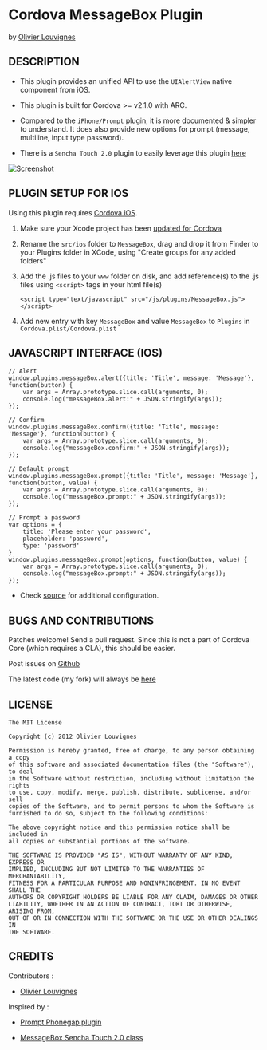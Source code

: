 # Cordova MessageBox Plugin #
by [Olivier Louvignes](http://olouv.com)

## DESCRIPTION ##

* This plugin provides an unified API to use the `UIAlertView` native component from iOS.

* This plugin is built for Cordova >= v2.1.0 with ARC.

* Compared to the `iPhone/Prompt` plugin, it is more documented & simpler to understand. It does also provide new options for prompt (message, multiline, input type password).

* There is a `Sencha Touch 2.0` plugin to easily leverage this plugin [here](https://github.com/mgcrea/sencha-touch-plugins/blob/master/CordovaMessageBox.js)

[![Screenshot](https://raw.github.com/mgcrea/cordova-messagebox/master/samples/ios/sample.png)](https://github.com/mgcrea/cordova-messagebox/tree/master)

## PLUGIN SETUP FOR IOS ##

Using this plugin requires [Cordova iOS](https://github.com/apache/incubator-cordova-ios).

1. Make sure your Xcode project has been [updated for Cordova](https://github.com/apache/incubator-cordova-ios/blob/master/guides/Cordova%20Upgrade%20Guide.md)
2. Rename the `src/ios` folder to `MessageBox`, drag and drop it from Finder to your Plugins folder in XCode, using "Create groups for any added folders"
3. Add the .js files to your `www` folder on disk, and add reference(s) to the .js files using `<script>` tags in your html file(s)


    `<script type="text/javascript" src="/js/plugins/MessageBox.js"></script>`


4. Add new entry with key `MessageBox` and value `MessageBox` to `Plugins` in `Cordova.plist/Cordova.plist`

## JAVASCRIPT INTERFACE (IOS) ##

    // Alert
    window.plugins.messageBox.alert({title: 'Title', message: 'Message'}, function(button) {
        var args = Array.prototype.slice.call(arguments, 0);
        console.log("messageBox.alert:" + JSON.stringify(args));
    });

    // Confirm
    window.plugins.messageBox.confirm({title: 'Title', message: 'Message'}, function(button) {
        var args = Array.prototype.slice.call(arguments, 0);
        console.log("messageBox.confirm:" + JSON.stringify(args));
    });

    // Default prompt
    window.plugins.messageBox.prompt({title: 'Title', message: 'Message'}, function(button, value) {
        var args = Array.prototype.slice.call(arguments, 0);
        console.log("messageBox.prompt:" + JSON.stringify(args));
    });

    // Prompt a password
    var options = {
        title: 'Please enter your password',
        placeholder: 'password',
        type: 'password'
    }
    window.plugins.messageBox.prompt(options, function(button, value) {
        var args = Array.prototype.slice.call(arguments, 0);
        console.log("messageBox.prompt:" + JSON.stringify(args));
    });

* Check [source](https://github.com/mgcrea/cordova-facebook-connect/tree/master/FacebookConnect.js) for additional configuration.

## BUGS AND CONTRIBUTIONS ##

Patches welcome! Send a pull request. Since this is not a part of Cordova Core (which requires a CLA), this should be easier.

Post issues on [Github](https://github.com/mgcrea/cordova-messagebox/issues)

The latest code (my fork) will always be [here](https://github.com/mgcrea/cordova-messagebox/tree/master)

## LICENSE ##

    The MIT License

    Copyright (c) 2012 Olivier Louvignes

    Permission is hereby granted, free of charge, to any person obtaining a copy
    of this software and associated documentation files (the "Software"), to deal
    in the Software without restriction, including without limitation the rights
    to use, copy, modify, merge, publish, distribute, sublicense, and/or sell
    copies of the Software, and to permit persons to whom the Software is
    furnished to do so, subject to the following conditions:

    The above copyright notice and this permission notice shall be included in
    all copies or substantial portions of the Software.

    THE SOFTWARE IS PROVIDED "AS IS", WITHOUT WARRANTY OF ANY KIND, EXPRESS OR
    IMPLIED, INCLUDING BUT NOT LIMITED TO THE WARRANTIES OF MERCHANTABILITY,
    FITNESS FOR A PARTICULAR PURPOSE AND NONINFRINGEMENT. IN NO EVENT SHALL THE
    AUTHORS OR COPYRIGHT HOLDERS BE LIABLE FOR ANY CLAIM, DAMAGES OR OTHER
    LIABILITY, WHETHER IN AN ACTION OF CONTRACT, TORT OR OTHERWISE, ARISING FROM,
    OUT OF OR IN CONNECTION WITH THE SOFTWARE OR THE USE OR OTHER DEALINGS IN
    THE SOFTWARE.

## CREDITS ##

Contributors :

* [Olivier Louvignes](http://olouv.com)

Inspired by :

* [Prompt Phonegap plugin](https://github.com/phonegap/phonegap-plugins/tree/master/iPhone/Prompt)

* [MessageBox Sencha Touch 2.0 class](http://docs.sencha.com/touch/2-0/#!/api/Ext.MessageBox)
